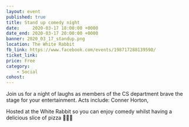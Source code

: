 ```yaml
---
layout: event
published: true
title: Stand up comedy night
date:     2020-03-17 18:00:00 +0000
date_end: 2020-03-17 20:00:00 +0000 
banner: 2020_03_17_standup.png
location: The White Rabbit
fb_link: https://www.facebook.com/events/198717288139590/
ticket_link: 
price: Free
category:
    - Social
cohost: 
---
```


Join us for a night of laughs as members of the CS department brave the stage for your entertainment.
Acts include: Conner Horton,

Hosted at the White Rabbit so you can enjoy comedy whilst having a delicious slice of pizza 🍕🍕🍕
